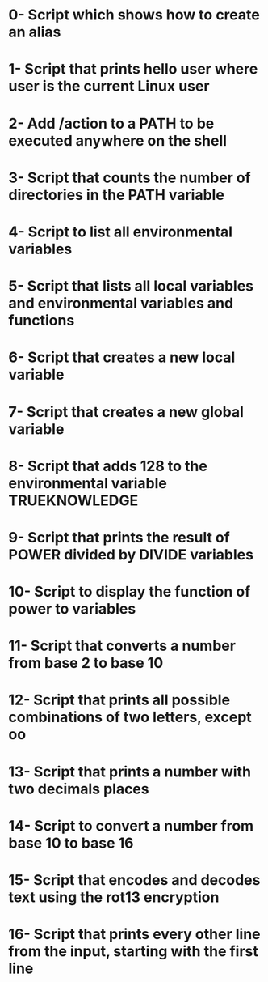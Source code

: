 # 0- Script which shows how to create an alias
# 1- Script that prints hello user where user is the current Linux user
# 2- Add /action to a PATH to be executed anywhere on the shell
# 3- Script that counts the number of directories in the PATH variable
# 4- Script to list all environmental variables
# 5- Script that lists all local variables and environmental variables and functions
# 6- Script that creates a new local variable
# 7- Script that creates a new global variable
# 8- Script that adds 128 to the environmental variable TRUEKNOWLEDGE
# 9- Script that prints the result of POWER divided by DIVIDE variables
# 10- Script to display the function of power to variables
# 11- Script that converts a number from base 2 to base 10
# 12- Script that prints all possible combinations of two letters, except oo
# 13- Script that prints a number with two decimals places
# 14- Script to convert a number from base 10 to base 16
# 15- Script that encodes and decodes text using the rot13 encryption
# 16- Script that prints every other line from the input, starting with the first line
